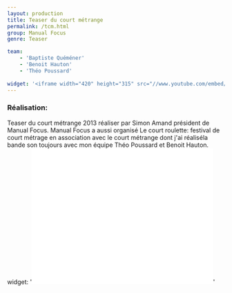 ```yaml
---
layout: production
title: Teaser du court métrange 
permalink: /tcm.html
group: Manual Focus
genre: Teaser

team:
    - 'Baptiste Quéméner'  
    - 'Benoit Hauton'
    - 'Théo Poussard'
    
widget: '<iframe width="420" height="315" src="//www.youtube.com/embed/x0yuNd3hzI8" frameborder="0" allowfullscreen></iframe>'
---
```


### Réalisation:
Teaser du court métrange 2013 réaliser par Simon Amand président de Manual Focus. Manual Focus a aussi organisé Le court roulette: festival de court métrage en association avec le court métrange dont j'ai réaliséla bande son toujours avec mon équipe Théo Poussard et Benoit Hauton.   
widget: '<iframe width="420" height="315" src="//www.youtube.com/embed/Je5X9qlcwNI" frameborder="0" allowfullscreen></iframe>'   
